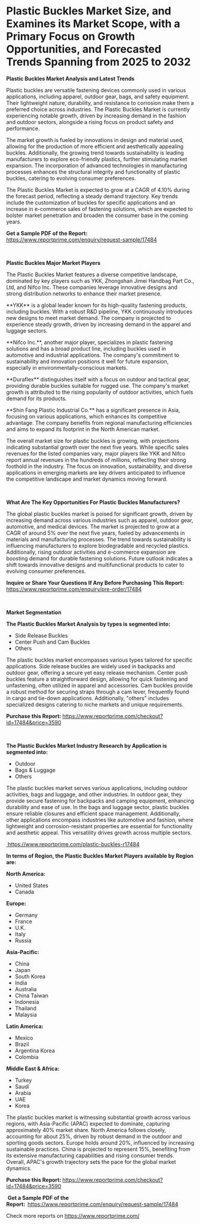 <p><h1>Plastic Buckles Market Size, and Examines its Market Scope, with a Primary Focus on Growth Opportunities, and Forecasted Trends Spanning from 2025 to 2032</h1></p><p><strong>Plastic Buckles Market Analysis and Latest Trends</strong></p>
<p><p>Plastic buckles are versatile fastening devices commonly used in various applications, including apparel, outdoor gear, bags, and safety equipment. Their lightweight nature, durability, and resistance to corrosion make them a preferred choice across industries. The Plastic Buckles Market is currently experiencing notable growth, driven by increasing demand in the fashion and outdoor sectors, alongside a rising focus on product safety and performance.</p><p>The market growth is fueled by innovations in design and material used, allowing for the production of more efficient and aesthetically appealing buckles. Additionally, the growing trend towards sustainability is leading manufacturers to explore eco-friendly plastics, further stimulating market expansion. The incorporation of advanced technologies in manufacturing processes enhances the structural integrity and functionality of plastic buckles, catering to evolving consumer preferences.</p><p>The Plastic Buckles Market is expected to grow at a CAGR of 4.10% during the forecast period, reflecting a steady demand trajectory. Key trends include the customization of buckles for specific applications and an increase in e-commerce sales of fastening solutions, which are expected to bolster market penetration and broaden the consumer base in the coming years.</p></p>
<p><strong>Get a Sample PDF of the Report:&nbsp;</strong> <a href="https://www.reportprime.com/enquiry/request-sample/17484?utm_campaign=3297&utm_medium=2&utm_source=Github&utm_content=ia&utm_term=18032025&utm_id=plastic-buckles">https://www.reportprime.com/enquiry/request-sample/17484</a></p>
<p>&nbsp;</p>
<p><strong>Plastic Buckles Major Market Players</strong></p>
<p><p>The Plastic Buckles Market features a diverse competitive landscape, dominated by key players such as YKK, Zhongshan Jimei Handbag Part Co., Ltd, and Nifco Inc. These companies leverage innovative designs and strong distribution networks to enhance their market presence.</p><p>**YKK** is a global leader known for its high-quality fastening products, including buckles. With a robust R&D pipeline, YKK continuously introduces new designs to meet market demand. The company is projected to experience steady growth, driven by increasing demand in the apparel and luggage sectors.</p><p>**Nifco Inc.**, another major player, specializes in plastic fastening solutions and has a broad product line, including buckles used in automotive and industrial applications. The company's commitment to sustainability and innovation positions it well for future expansion, especially in environmentally-conscious markets.</p><p>**Duraflex** distinguishes itself with a focus on outdoor and tactical gear, providing durable buckles suitable for rugged use. The company's market growth is attributed to the rising popularity of outdoor activities, which fuels demand for its products. </p><p>**Shin Fang Plastic Industrial Co.** has a significant presence in Asia, focusing on various applications, which enhances its competitive advantage. The company benefits from regional manufacturing efficiencies and aims to expand its footprint in the North American market.</p><p>The overall market size for plastic buckles is growing, with projections indicating substantial growth over the next five years. While specific sales revenues for the listed companies vary, major players like YKK and Nifco report annual revenues in the hundreds of millions, reflecting their strong foothold in the industry. The focus on innovation, sustainability, and diverse applications in emerging markets are key drivers anticipated to influence the competitive landscape and market dynamics moving forward.</p></p>
<p>&nbsp;</p>
<p><strong>What Are The Key Opportunities For Plastic Buckles Manufacturers?</strong></p>
<p><p>The global plastic buckles market is poised for significant growth, driven by increasing demand across various industries such as apparel, outdoor gear, automotive, and medical devices. The market is projected to grow at a CAGR of around 5% over the next five years, fueled by advancements in materials and manufacturing processes. The trend towards sustainability is influencing manufacturers to explore biodegradable and recycled plastics. Additionally, rising outdoor activities and e-commerce expansion are boosting demand for durable fastening solutions. Future outlook indicates a shift towards innovative designs and multifunctional products to cater to evolving consumer preferences.</p></p>
<p><strong>Inquire or Share Your Questions If Any Before Purchasing This Report:</strong> <a href="https://www.reportprime.com/enquiry/pre-order/17484?utm_campaign=3297&utm_medium=2&utm_source=Github&utm_content=ia&utm_term=18032025&utm_id=plastic-buckles">https://www.reportprime.com/enquiry/pre-order/17484</a></p>
<p>&nbsp;</p>
<p><strong>Market Segmentation</strong></p>
<p><strong>The Plastic Buckles Market Analysis by types is segmented into:</strong></p>
<p><ul><li>Side Release Buckles</li><li>Center Push and Cam Buckles</li><li>Others</li></ul></p>
<p><p>The plastic buckles market encompasses various types tailored for specific applications. Side release buckles are widely used in backpacks and outdoor gear, offering a secure yet easy release mechanism. Center push buckles feature a straightforward design, allowing for quick fastening and unfastening, often utilized in apparel and accessories. Cam buckles provide a robust method for securing straps through a cam lever, frequently found in cargo and tie-down applications. Additionally, "others" includes specialized designs catering to niche markets and unique requirements.</p></p>
<p><strong>Purchase this Report:&nbsp;</strong><a href="https://www.reportprime.com/checkout?id=17484&price=3590&utm_campaign=3297&utm_medium=2&utm_source=Github&utm_content=ia&utm_term=18032025&utm_id=plastic-buckles">https://www.reportprime.com/checkout?id=17484&price=3590</a></p>
<p>&nbsp;</p>
<p><strong>The Plastic Buckles Market Industry Research by Application is segmented into:</strong></p>
<p><ul><li>Outdoor</li><li>Bags & Luggage</li><li>Others</li></ul></p>
<p><p>The plastic buckles market serves various applications, including outdoor activities, bags and luggage, and other industries. In outdoor gear, they provide secure fastening for backpacks and camping equipment, enhancing durability and ease of use. In the bags and luggage sector, plastic buckles ensure reliable closures and efficient space management. Additionally, other applications encompass industries like automotive and fashion, where lightweight and corrosion-resistant properties are essential for functionality and aesthetic appeal. This versatility drives growth across multiple sectors.</p></p>
<p><a href="https://www.reportprime.com/plastic-buckles-r17484?utm_campaign=3297&utm_medium=2&utm_source=Github&utm_content=ia&utm_term=18032025&utm_id=plastic-buckles">&nbsp;https://www.reportprime.com/plastic-buckles-r17484</a></p>
<p><strong>In terms of Region, the Plastic Buckles Market Players available by Region are:</strong></p>
<p>
    <p> <strong> North America: </strong>
        <ul>
            <li>United States</li>
            <li>Canada</li>
        </ul>
        </p> 
    <p> <strong> Europe: </strong>
        <ul>
            <li>Germany</li>
            <li>France</li>
            <li>U.K.</li>
            <li>Italy</li>
            <li>Russia</li>
        </ul>
        </p> 
    <p> <strong> Asia-Pacific: </strong>
        <ul>
            <li>China</li>
            <li>Japan</li>
            <li>South Korea</li>
            <li>India</li>
            <li>Australia</li>
            <li>China Taiwan</li>
            <li>Indonesia</li>
            <li>Thailand</li>
            <li>Malaysia</li>
        </ul>
        </p> 
    <p> <strong> Latin America: </strong>
        <ul>
            <li>Mexico</li>
            <li>Brazil</li>
            <li>Argentina Korea</li>
            <li>Colombia</li>
        </ul>
        </p> 
    <p> <strong> Middle East & Africa: </strong>
        <ul>
            <li>Turkey</li>
            <li>Saudi</li>
            <li>Arabia</li>
            <li>UAE</li>
            <li>Korea</li>
        </ul>
    </p>
    </p>
<p><p>The plastic buckles market is witnessing substantial growth across various regions, with Asia-Pacific (APAC) expected to dominate, capturing approximately 40% market share. North America follows closely, accounting for about 25%, driven by robust demand in the outdoor and sporting goods sectors. Europe holds around 20%, influenced by increasing sustainable practices. China is projected to represent 15%, benefiting from its extensive manufacturing capabilities and rising consumer trends. Overall, APAC's growth trajectory sets the pace for the global market dynamics.</p></p>
<p><strong>Purchase this Report: </strong><a href="https://www.reportprime.com/checkout?id=17484&price=3590&utm_campaign=3297&utm_medium=2&utm_source=Github&utm_content=ia&utm_term=18032025&utm_id=plastic-buckles">https://www.reportprime.com/checkout?id=17484&price=3590</a></p>
<p>&nbsp;<strong>Get a Sample PDF of the Report:&nbsp;&nbsp;</strong><a href="https://www.reportprime.com/enquiry/request-sample/17484?utm_campaign=3297&utm_medium=2&utm_source=Github&utm_content=ia&utm_term=18032025&utm_id=plastic-buckles">https://www.reportprime.com/enquiry/request-sample/17484</a></p>
<p><strong></strong></p>
<p>Check more reports on <a href="https://www.reportprime.com/?utm_campaign=3297&utm_medium=2&utm_source=Github&utm_content=ia&utm_term=18032025&utm_id=plastic-buckles">https://www.reportprime.com/</a></p>